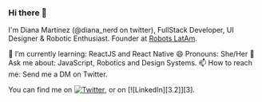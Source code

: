 ### Hi there 👋
I'm Diana Martínez (@diana_nerd on twitter), FullStack Developer, UI Designer & Robotic Enthusiast.
Founder at [Robots LatAm](https://twitter.com/robots_latam).

🌱 I’m currently learning: ReactJS and React Native
😄 Pronouns: She/Her
💬 Ask me about: JavaScript, Robotics and Design Systems.
📫 How to reach me: Send me a DM on Twitter.

<!-- Actual text -->

You can find me on [![Twitter][1.2]][1], or on [![LinkedIn][3.2]][3].

<!-- Icons -->

[1.2]: http://i.imgur.com/wWzX9uB.png (twitter icon without padding)
[2.2]: https://raw.githubusercontent.com/MartinHeinz/MartinHeinz/master/linkedin-3-16.png (LinkedIn icon without padding)

<!-- Links to your social media accounts -->

[1]: https://twitter.com/diana_nerd
[2]: https://www.linkedin.com/in/diananerd/

<!--
**nerddiana/nerddiana** is a ✨ _special_ ✨ repository because its `README.md` (this file) appears on your GitHub profile.

Here are some ideas to get you started:

- 🔭 I’m currently working on ...
- 🌱 I’m currently learning ...
- 👯 I’m looking to collaborate on ...
- 🤔 I’m looking for help with ...
- 💬 Ask me about ...
- 📫 How to reach me: ...
- 😄 Pronouns: ...
- ⚡ Fun fact: ...
-->
